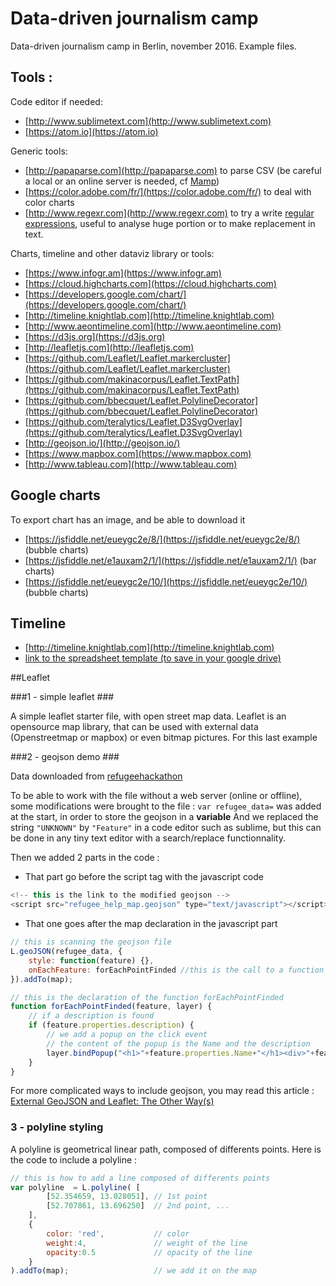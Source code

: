 # Data-driven journalism camp
Data-driven journalism camp in Berlin, november 2016. Example files.

## Tools : ##

Code editor if needed:

- [http://www.sublimetext.com](http://www.sublimetext.com)
- [https://atom.io](https://atom.io)

Generic tools:

- [http://papaparse.com](http://papaparse.com) to parse CSV (be careful a local or an online server is needed, cf [Mamp](https://www.mamp.info/en/))
- [https://color.adobe.com/fr/](https://color.adobe.com/fr/) to deal with color charts
- [http://www.regexr.com](http://www.regexr.com) to try a write [regular expressions](https://en.wikipedia.org/wiki/Regular_expression), useful to analyse huge portion or to make replacement in text.

Charts, timeline and other dataviz library or tools:

- [https://www.infogr.am](https://www.infogr.am)
- [https://cloud.highcharts.com](https://cloud.highcharts.com)
- [https://developers.google.com/chart/](https://developers.google.com/chart/)
- [http://timeline.knightlab.com](http://timeline.knightlab.com)
- [http://www.aeontimeline.com](http://www.aeontimeline.com)
- [https://d3js.org](https://d3js.org)
- [http://leafletjs.com](http://leafletjs.com)
- [https://github.com/Leaflet/Leaflet.markercluster](https://github.com/Leaflet/Leaflet.markercluster)
- [https://github.com/makinacorpus/Leaflet.TextPath](https://github.com/makinacorpus/Leaflet.TextPath)
- [https://github.com/bbecquet/Leaflet.PolylineDecorator](https://github.com/bbecquet/Leaflet.PolylineDecorator)
- [https://github.com/teralytics/Leaflet.D3SvgOverlay](https://github.com/teralytics/Leaflet.D3SvgOverlay)
- [http://geojson.io/](http://geojson.io/)
- [https://www.mapbox.com](https://www.mapbox.com)
- [http://www.tableau.com](http://www.tableau.com)

## Google charts ##

To export chart has an image, and be able to download it

- [https://jsfiddle.net/eueygc2e/8/](https://jsfiddle.net/eueygc2e/8/) (bubble charts)
- [https://jsfiddle.net/e1auxam2/1/](https://jsfiddle.net/e1auxam2/1/) (bar charts) 
- [https://jsfiddle.net/eueygc2e/10/](https://jsfiddle.net/eueygc2e/10/) (bubble charts)

## Timeline ##

- [http://timeline.knightlab.com](http://timeline.knightlab.com)
- [link to the spreadsheet template (to save in your google drive)](https://drive.google.com/previewtemplate?id=1pHBvXN7nmGkiG8uQSUB82eNlnL8xHu6kydzH_-eguHQ&mode=public)

##Leaflet

###1 - simple leaflet ###

A simple leaflet starter file, with open street map data. Leaflet is an opensource map library, that can be used with external data (Openstreetmap or mapbox) or even bitmap pictures. For this last example 

###2 - geojson demo ###

Data downloaded from [refugeehackathon](https://github.com/refugeehackathon/refugeetransit-android/blob/master/testdata/refugee-help-map.geojson)

To be able to work with the file without a web server (online or offline), some modifications were brought to the file :
`var refugee_data=` was added at the start, in order to store the geojson in a __variable__
And we replaced the string `"UNKNOWN"` by `"Feature"` in a code editor such as sublime, but this can be done in any tiny text editor with a search/replace functionnality.

Then we added 2 parts in the code :

- That part go before the script tag with the javascript code

```javascript
<!-- this is the link to the modified geojson -->
<script src="refugee_help_map.geojson" type="text/javascript"></script>
```

- That one goes after the map declaration in the javascript part

```javascript
// this is scanning the geojson file
L.geoJSON(refugee_data, {
	style: function(feature) {},
	onEachFeature: forEachPointFinded //this is the call to a function for each point
}).addTo(map);

// this is the declaration of the function forEachPointFinded
function forEachPointFinded(feature, layer) {
	// if a description is found
	if (feature.properties.description) {
		// we add a popup on the click event
		// the content of the popup is the Name and the description
		layer.bindPopup("<h1>"+feature.properties.Name+"</h1><div>"+feature.properties.description+"</div>");
	}
}
```

For more complicated ways to include geojson, you may read this article :
[External GeoJSON and Leaflet: The Other Way(s)](http://lyzidiamond.com/posts/external-geojson-and-leaflet-the-other-way)

### 3 - polyline styling ###

A polyline is geometrical linear path, composed of differents points. Here is the code to include a polyline :

```javascript
// this is how to add a line composed of differents points
var polyline  = L.polyline( [
		[52.354659, 13.028051], // 1st point
		[52.707861, 13.696250]	// 2nd point, ...
	],
	{
		color: 'red', 			// color
		weight:4,				// weight of the line
		opacity:0.5				// opacity of the line
	}
).addTo(map);					// we add it on the map
```
